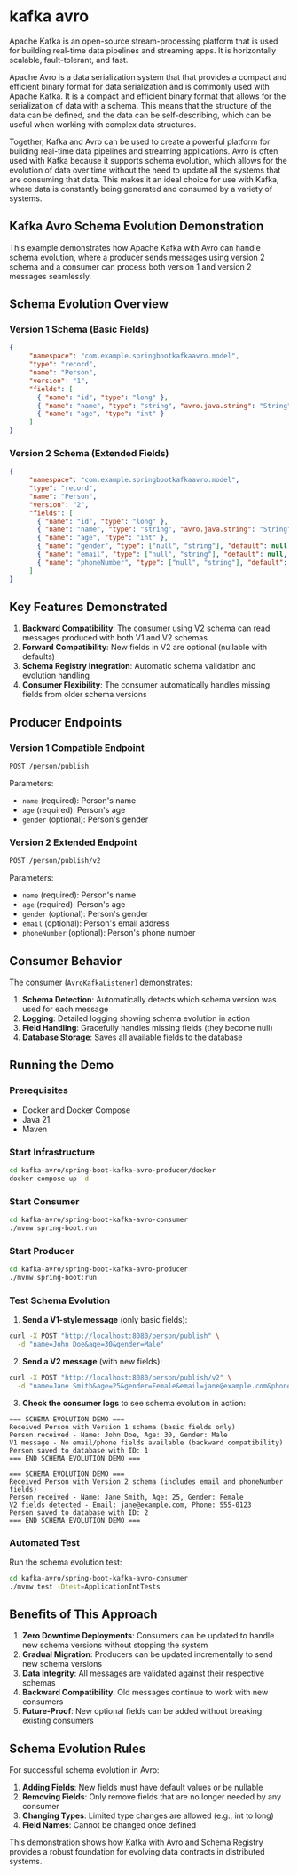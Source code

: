 # kafka avro


Apache Kafka is an open-source stream-processing platform that is used for building real-time data pipelines and streaming apps. It is horizontally scalable, fault-tolerant, and fast.

Apache Avro is a data serialization system that that provides a compact and efficient binary format for data serialization and is commonly used with Apache Kafka. It is a compact and efficient binary format that allows for the serialization of data with a schema. This means that the structure of the data can be defined, and the data can be self-describing, which can be useful when working with complex data structures.

Together, Kafka and Avro can be used to create a powerful platform for building real-time data pipelines and streaming applications. Avro is often used with Kafka because it supports schema evolution, which allows for the evolution of data over time without the need to update all the systems that are consuming that data. This makes it an ideal choice for use with Kafka, where data is constantly being generated and consumed by a variety of systems.

## Kafka Avro Schema Evolution Demonstration

This example demonstrates how Apache Kafka with Avro can handle schema evolution, where a producer sends messages using version 2 schema and a consumer can process both version 1 and version 2 messages seamlessly.

## Schema Evolution Overview

### Version 1 Schema (Basic Fields)
```json
{
     "namespace": "com.example.springbootkafkaavro.model",
     "type": "record",
     "name": "Person",
     "version": "1",
     "fields": [
       { "name": "id", "type": "long" },
       { "name": "name", "type": "string", "avro.java.string": "String" },
       { "name": "age", "type": "int" }
     ]
}
```

### Version 2 Schema (Extended Fields)
```json
{
     "namespace": "com.example.springbootkafkaavro.model",
     "type": "record",
     "name": "Person",
     "version": "2",
     "fields": [
       { "name": "id", "type": "long" },
       { "name": "name", "type": "string", "avro.java.string": "String" },
       { "name": "age", "type": "int" },
       { "name": "gender", "type": ["null", "string"], "default": null, "avro.java.string": "String" },
       { "name": "email", "type": ["null", "string"], "default": null, "avro.java.string": "String" },
       { "name": "phoneNumber", "type": ["null", "string"], "default": null, "avro.java.string": "String" }
     ]
}
```

## Key Features Demonstrated

1. **Backward Compatibility**: The consumer using V2 schema can read messages produced with both V1 and V2 schemas
2. **Forward Compatibility**: New fields in V2 are optional (nullable with defaults)
3. **Schema Registry Integration**: Automatic schema validation and evolution handling
4. **Consumer Flexibility**: The consumer automatically handles missing fields from older schema versions

## Producer Endpoints

### Version 1 Compatible Endpoint
```bash
POST /person/publish
```
Parameters:
- `name` (required): Person's name
- `age` (required): Person's age
- `gender` (optional): Person's gender

### Version 2 Extended Endpoint
```bash
POST /person/publish/v2
```
Parameters:
- `name` (required): Person's name
- `age` (required): Person's age
- `gender` (optional): Person's gender
- `email` (optional): Person's email address
- `phoneNumber` (optional): Person's phone number

## Consumer Behavior

The consumer (`AvroKafkaListener`) demonstrates:

1. **Schema Detection**: Automatically detects which schema version was used for each message
2. **Logging**: Detailed logging showing schema evolution in action
3. **Field Handling**: Gracefully handles missing fields (they become null)
4. **Database Storage**: Saves all available fields to the database

## Running the Demo

### Prerequisites
- Docker and Docker Compose
- Java 21
- Maven

### Start Infrastructure
```bash
cd kafka-avro/spring-boot-kafka-avro-producer/docker
docker-compose up -d
```

### Start Consumer
```bash
cd kafka-avro/spring-boot-kafka-avro-consumer
./mvnw spring-boot:run
```

### Start Producer
```bash
cd kafka-avro/spring-boot-kafka-avro-producer
./mvnw spring-boot:run
```

### Test Schema Evolution

1. **Send a V1-style message** (only basic fields):
```bash
curl -X POST "http://localhost:8080/person/publish" \
  -d "name=John Doe&age=30&gender=Male"
```

2. **Send a V2 message** (with new fields):
```bash
curl -X POST "http://localhost:8080/person/publish/v2" \
  -d "name=Jane Smith&age=25&gender=Female&email=jane@example.com&phoneNumber=555-0123"
```

3. **Check the consumer logs** to see schema evolution in action:
```console
=== SCHEMA EVOLUTION DEMO ===
Received Person with Version 1 schema (basic fields only)
Person received - Name: John Doe, Age: 30, Gender: Male
V1 message - No email/phone fields available (backward compatibility)
Person saved to database with ID: 1
=== END SCHEMA EVOLUTION DEMO ===

=== SCHEMA EVOLUTION DEMO ===
Received Person with Version 2 schema (includes email and phoneNumber fields)
Person received - Name: Jane Smith, Age: 25, Gender: Female
V2 fields detected - Email: jane@example.com, Phone: 555-0123
Person saved to database with ID: 2
=== END SCHEMA EVOLUTION DEMO ===
```

### Automated Test

Run the schema evolution test:
```bash
cd kafka-avro/spring-boot-kafka-avro-consumer
./mvnw test -Dtest=ApplicationIntTests
```

## Benefits of This Approach

1. **Zero Downtime Deployments**: Consumers can be updated to handle new schema versions without stopping the system
2. **Gradual Migration**: Producers can be updated incrementally to send new schema versions
3. **Data Integrity**: All messages are validated against their respective schemas
4. **Backward Compatibility**: Old messages continue to work with new consumers
5. **Future-Proof**: New optional fields can be added without breaking existing consumers

## Schema Evolution Rules

For successful schema evolution in Avro:

1. **Adding Fields**: New fields must have default values or be nullable
2. **Removing Fields**: Only remove fields that are no longer needed by any consumer
3. **Changing Types**: Limited type changes are allowed (e.g., int to long)
4. **Field Names**: Cannot be changed once defined

This demonstration shows how Kafka with Avro and Schema Registry provides a robust foundation for evolving data contracts in distributed systems.
